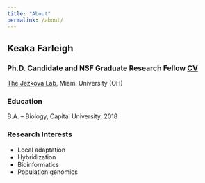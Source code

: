 ```yaml
---
title: "About"
permalink: /about/
---
```

## Keaka Farleigh 
### Ph.D. Candidate and NSF Graduate Research Fellow [CV](https://kfarleigh.github.io/CV/KFarleigh_CV_3-30-2023.pdf)
[The Jezkova Lab](https://caloprymnus.com/), Miami University (OH)

### Education
B.A. – Biology, Capital University, 2018  

### Research Interests
- Local adaptation
- Hybridization 
- Bioinformatics
- Population genomics
